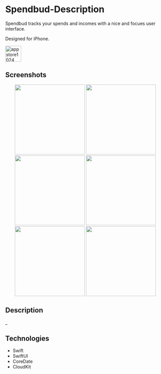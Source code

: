 # Spendbud-Description
Spendbud tracks your spends and incomes with a nice and focues user interface.

Designed for iPhone.

<img height="50" alt="appstore1024" src="https://user-images.githubusercontent.com/55358113/198006048-53fcc785-edbe-497f-919f-5aef0e29c77a.png">

## Screenshots
<p align="center">
<img width=220 src="https://user-images.githubusercontent.com/55358113/198007151-7ec24f0b-6f72-47c8-bfd0-b3a4faddf163.PNG" /> <img width=220 src="https://user-images.githubusercontent.com/55358113/198007141-daaa6944-9b30-47be-9ecd-793acbe9614a.PNG" /> <img width=220 src="https://user-images.githubusercontent.com/55358113/198007130-94425246-5e54-4fb6-97db-cdbdc71d0c70.PNG" /> <img width=220 src="https://user-images.githubusercontent.com/55358113/198007127-8ed635c3-014d-4231-aa2d-8f7bc8fa2668.PNG" /> <img width=220 src="https://user-images.githubusercontent.com/55358113/198007114-2ab278af-92c3-441c-b388-ce26213b7623.PNG" /> <img width=220 src="https://user-images.githubusercontent.com/55358113/198007109-772f6a37-e58a-43df-8bd1-ce2d274203cc.PNG" />
</p>

## Description
_

## Technologies
- Swift
- SwiftUI
- CoreDate
- CloudKit
